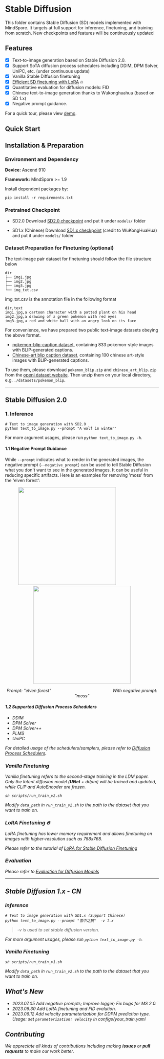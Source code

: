 # Stable Diffusion

This folder contains Stable Diffusion (SD) models implemented with MindSpore. It targets at full support for inference, finetuning, and training from scratch. New checkpoints and features will be continuously updated

## Features
- [x] Text-to-image generation based on Stable Diffusion 2.0.
- [x] Support SoTA diffusion process schedulers including DDIM, DPM Solver, UniPC, etc. (under continuous update)
- [x] Vanilla Stable Diffusion finetuning
- [x] [Efficient SD finetuning with LoRA](lora_finetune.md) 🔥
- [x] Quantitative evaluation for diffusion models: FID
- [x] Chinese text-to-image generation thanks to Wukonghuahua (based on SD 1.x)
- [x] Negative prompt guidance.

For a quick tour, please view [demo](demo.md).

## Quick Start

## Installation & Preparation

### Environment and Dependency

**Device:** Ascend 910

**Framework:** MindSpore >= 1.9

Install dependent packages by:
```shell
pip install -r requirements.txt
```

### Pretrained Checkpoint

- SD2.0 
  Download [SD2.0 checkpoint](https://download.mindspore.cn/toolkits/mindone/stable_diffusion/sd_v2_base-57526ee4.ckpt) and put it under `models/` folder 

- SD1.x (Chinese)
Download [SD1.x checkpoint](https://download.mindspore.cn/toolkits/minddiffusion/wukong-huahua/wukong-huahua-ms.ckpt) (credit to WuKongHuaHua) and put it under `models/` folder


### Dataset Preparation for Finetuning (optional)

The text-image pair dataset for finetuning should follow the file structure below

```text
dir
├── img1.jpg
├── img2.jpg
├── img3.jpg
└── img_txt.csv
```

img_txt.csv is the annotation file in the following format
```text
dir,text
img1.jpg,a cartoon character with a potted plant on his head
img2.jpg,a drawing of a green pokemon with red eyes
img3.jpg,a red and white ball with an angry look on its face
```

For convenience, we have prepared two public text-image datasets obeying the above format. 

- [pokemon-blip-caption dataset](https://openi.pcl.ac.cn/jasonhuang/mindone/datasets), containing 833 pokemon-style images with BLIP-generated captions. 
- [Chinese-art blip caption dataset](https://openi.pcl.ac.cn/jasonhuang/mindone/datasets), containing 100 chinese art-style images with BLIP-generated captions.

To use them, please download `pokemon_blip.zip` and `chinese_art_blip.zip` from the [openi dataset website](https://openi.pcl.ac.cn/jasonhuang/mindone/datasets). Then unzip them on your local directory, e.g. `./datasets/pokemon_blip`.


- - -
## Stable Diffusion 2.0

### 1. Inference

```shell
# Text to image generation with SD2.0 
python text_to_image.py --prompt "A wolf in winter"
```
For more argument usages, please run `python text_to_image.py -h`.

#### 1.1 Negative Prompt Guidance

While `--prompt` indicates what to render in the generated images, the negative prompt (`--negative_prompt`) can be used to tell Stable Diffusion what you don't want to see in the generated images. It can be useful in reducing specific artifacts. Here is an examples for removing 'moss' from the 'elven forest':

<div align="center">
<img src="https://github.com/SamitHuang/mindone/assets/8156835/1c35853d-036f-459c-944c-9953d2da8087" width="320" /> 
  &nbsp;&nbsp;&nbsp;&nbsp;&nbsp;&nbsp;&nbsp;&nbsp;&nbsp;&nbsp;&nbsp;&nbsp;&nbsp;&nbsp;&nbsp;&nbsp;&nbsp;&nbsp;&nbsp;&nbsp;&nbsp;&nbsp;&nbsp;&nbsp;
<img src="https://github.com/SamitHuang/mindone/assets/8156835/b1f037ca-4e03-40e4-8da2-d358801eadd5)" width="320" />  
</div>
<p align="center">
  <em> Prompt: "elven forest"</em> 
  &nbsp;&nbsp;&nbsp;&nbsp;&nbsp;&nbsp;&nbsp;&nbsp;&nbsp;&nbsp;&nbsp;&nbsp;&nbsp;&nbsp;&nbsp;&nbsp;&nbsp;&nbsp;&nbsp;&nbsp;&nbsp;&nbsp;&nbsp;&nbsp;
  &nbsp;&nbsp;&nbsp;&nbsp;&nbsp;&nbsp;&nbsp;&nbsp;&nbsp;&nbsp;&nbsp;&nbsp;&nbsp;&nbsp;&nbsp;&nbsp;&nbsp;&nbsp;&nbsp;&nbsp;&nbsp;&nbsp;&nbsp;&nbsp;
  <em> With negative prompt: "moss" 
</p>

#### 1.2 Supported Diffusion Process Schedulers

- DDIM
- DPM Solver
- DPM Solver++
- PLMS
- UniPC

For detailed usage of the schedulers/samplers, please refer to [Diffusion Process Schedulers](schedulers.md).

### Vanilla Finetuning

Vanilla finetuning refers to the second-stage training in the LDM paper. Only the latent diffusion model (**UNet** + ddpm) will be trained and updated, while CLIP and AutoEncoder are frozen.  

```shell
sh scripts/run_train_v2.sh
```

Modify `data_path` in `run_train_v2.sh` to the path to the dataset that you want to train on. 

### LoRA Finetuning 🔥 

LoRA finetuning has lower memory requirement and allows finetuning on images with higher-resolution such as 768x768.

Please refer to the tutorial of [LoRA for Stable Diffusion Finetuning](lora_finetune.md)


### Evaluation

Please refer to [Evaluation for Diffusion Models](eval/README.md) 

- - -
## Stable Diffusion 1.x - CN

### Inference

```shell
# Text to image generation with SD1.x (Support Chinese) 
python text_to_image.py --prompt "雪中之狼"  -v 1.x
```
> -v is used to set stable diffusion version.

For more argument usages, please run `python text_to_image.py -h`.

### Vanilla Finetuning

```shell
sh scripts/run_train_v1.sh
```

Modify `data_path` in `run_train_v2.sh` to the path to the dataset that you want to train on. 


## What's New
- 2023.07.05  Add negative prompts; Improve logger; Fix bugs for MS 2.0.
- 2023.06.30  Add LoRA finetuning and FID evalution.
- 2023.06.12  Add velocity parameterization for DDPM prediction type. Usage: set `parameterization: velocity` in configs/your_train.yaml  


## Contributing
We appreciate all kinds of contributions including making **issues** or **pull requests** to make our work better.

